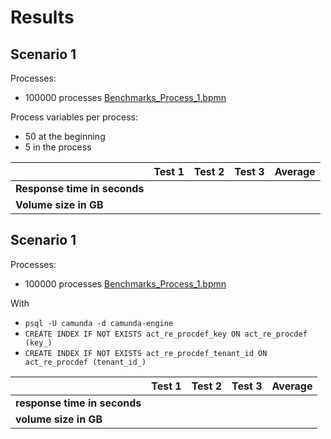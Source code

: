 # Results

## Scenario 1

Processes:

* 100000 processes [Benchmarks_Process_1.bpmn](..%2Fbpmn-diagrams%2FBenchmarks_Process_1.bpmn)

Process variables per process:

* 50 at the beginning
* 5 in the process

|                              | Test 1 | Test 2 | Test 3 | Average |
|------------------------------|--------|--------|--------|---------|
| **Response time in seconds** |        |        |        |         | 
| **Volume size in GB**        |        |        |        |         | 

## Scenario 1

Processes:

* 100000 processes [Benchmarks_Process_1.bpmn](..%2Fbpmn-diagrams%2FBenchmarks_Process_1.bpmn)

With

* `psql -U camunda -d camunda-engine`
* `CREATE INDEX IF NOT EXISTS act_re_procdef_key ON act_re_procdef (key_)`
* `CREATE INDEX IF NOT EXISTS act_re_procdef_tenant_id ON act_re_procdef (tenant_id_)`

|                              | Test 1 | Test 2 | Test 3 | Average |
|------------------------------|--------|--------|--------|---------|
| **response time in seconds** |        |        |        |         | 
| **volume size in GB**        |        |        |        |         | 
                                                         
